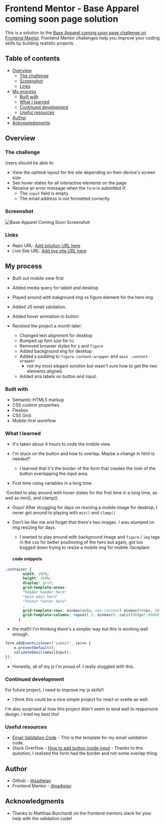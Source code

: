 # Frontend Mentor - Base Apparel coming soon page solution

This is a solution to the [Base Apparel coming soon page challenge on Frontend Mentor](https://www.frontendmentor.io/challenges/base-apparel-coming-soon-page-5d46b47f8db8a7063f9331a0). Frontend Mentor challenges help you improve your coding skills by building realistic projects. 

## Table of contents

- [Overview](#overview)
  - [The challenge](#the-challenge)
  - [Screenshot](#screenshot)
  - [Links](#links)
- [My process](#my-process)
  - [Built with](#built-with)
  - [What I learned](#what-i-learned)
  - [Continued development](#continued-development)
  - [Useful resources](#useful-resources)
- [Author](#author)
- [Acknowledgments](#acknowledgments)


## Overview

### The challenge

Users should be able to:

- View the optimal layout for the site depending on their device's screen size
- See hover states for all interactive elements on the page
- Receive an error message when the `form` is submitted if:
  - The `input` field is empty
  - The email address is not formatted correctly

### Screenshot

![Base Apparel Coming Soon Screenshot](https://user-images.githubusercontent.com/19538219/139994083-6bfc8e2c-225b-47f4-a4ea-e4f5a810d7c3.png)

### Links

- Repo URL: [Add solution URL here](https://github.com/sadiejay/base-apparel/)
- Live Site URL: [Add live site URL here](https://sadiejay.github.io/base-apparel/)

## My process
- Built out mobile view first

- Added media query for tablet and desktop

- Played around with bakground img vs figure element for the hero img

- Added JS email validation.

- Added hover animation to button

- Revisted the project a month later:
  - Changed text alignment for desktop
  - Bumped up font size for `h1`
  - Removed browser styles for `p` and `figure`
  - Added background img for desktop
  - Added a padding to `figure.content-wrapper` and `main .content-wrapper`
    - not my most elegant solution but wasn't sure how to get the two elements aligned.
  - Added aria labels on button and input.

### Built with

- Semantic HTML5 markup
- CSS custom properties
- Flexbox
- CSS Grid
- Mobile-first workflow


### What I learned


- It's taken about 4 hours to code the mobile view.

- I'm stuck on the button and how to overlap. Maybe a change in html is needed?
  - I learned that it's the border of the form that creates the look of the button overlapping the input area.

- First time using variables in a long time.

-Excited to play around with hover states for the first time in a long time, as well as min(), and clamp().
  - Oops! After strugging for days on resizing a mobile image for desktop, I never got around to playing with `min()` and `clamp()`

- Don't be like me and forget that there's two images. I was stumped on img resizing for days.
  - I wanted to play around with background image and `figure` / `img` tags in the css for better positioning of the hero but again, got too bogged down trying to resize a mobile img for mobile :faceplam:  

  #### code snippets

```css
.container {
        width: 100%;
        height: 100%;
        display: grid;
        grid-template-areas: 
        "header header hero"
        "main main hero"
        "footer footer hero"
        ;
        grid-template-rows: minmax(auto, max-content) minmax(500px, 30fr) minmax(auto,max-content);
        grid-template-columns: repeat( 2, minmax(0, calc((980px*.66666)/2)) ) minmax(33%, auto);
      }
```
  - the math! I'm thinking there's a simpler way but this is working well enough.

```js
form.addEventListener('submit', (e)=> {
    e.preventDefault();
    validateEmail(emailInput);
});
```
  - Honestly, all of my js I'm proud of. I really stuggled with this.

### Continued development

For future project, I need to improve my js skills!! 
- I think this could be a nice simple project for react or svelte as well. 

I'm also surprised at how this project didn't seem to lend well to responsive design. I tried my best tho!

### Useful resources

- [Email Validation Code](https://www.w3resource.com/javascript/form/email-validation.php) - This is the template for my email validation code.
 - Stack Overflow - [How to add button inside input](https://stackoverflow.com/questions/15314407/how-to-add-button-inside-input) - Thanks to this question, I realized the form had the border and not some overlap thing.

## Author

- Github - [@sadiejay](https://github.com/sadiejay)
- Frontend Mentor - [@sadiejay](https://www.frontendmentor.io/profile/sadiejay)

## Acknowledgments

- Thanks to Matthias Burchardt on the frontend mentors slack for your help with the validation code!
